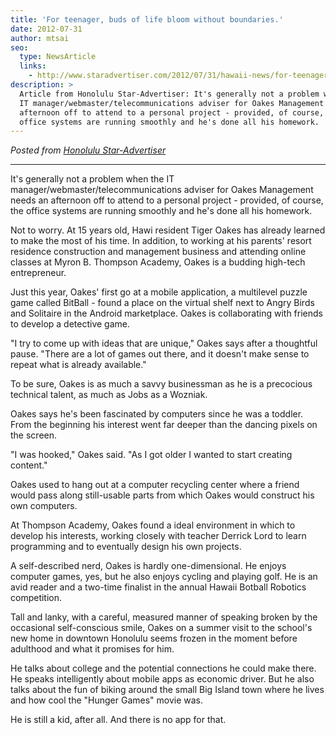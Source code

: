 ```yaml
---
title: 'For teenager, buds of life bloom without boundaries.'
date: 2012-07-31
author: mtsai
seo:
  type: NewsArticle
  links:
    - http://www.staradvertiser.com/2012/07/31/hawaii-news/for-teenager-buds-of-life-bloom-without-boundaries/
description: >
  Article from Honolulu Star-Advertiser: It's generally not a problem when the
  IT manager/webmaster/telecommunications adviser for Oakes Management needs an
  afternoon off to attend to a personal project - provided, of course, the
  office systems are running smoothly and he's done all his homework.
---
```


_Posted from
[Honolulu Star-Advertiser](http://www.staradvertiser.com/2012/07/31/hawaii-news/for-teenager-buds-of-life-bloom-without-boundaries/)_

---

It's generally not a problem when the IT manager/webmaster/telecommunications
adviser for Oakes Management needs an afternoon off to attend to a personal
project - provided, of course, the office systems are running smoothly and he's
done all his homework.

Not to worry. At 15 years old, Hawi resident Tiger Oakes has already learned to
make the most of his time. In addition, to working at his parents' resort
residence construction and management business and attending online classes at
Myron B. Thompson Academy, Oakes is a budding high-tech entrepreneur.

Just this year, Oakes' first go at a mobile application, a multilevel puzzle
game called BitBall - found a place on the virtual shelf next to Angry Birds and
Solitaire in the Android marketplace. Oakes is collaborating with friends to
develop a detective game.

"I try to come up with ideas that are unique," Oakes says after a thoughtful
pause. "There are a lot of games out there, and it doesn't make sense to repeat
what is already available."

To be sure, Oakes is as much a savvy businessman as he is a precocious technical
talent, as much as Jobs as a Wozniak.

Oakes says he's been fascinated by computers since he was a toddler. From the
beginning his interest went far deeper than the dancing pixels on the screen.

"I was hooked," Oakes said. "As I got older I wanted to start creating content."

Oakes used to hang out at a computer recycling center where a friend would pass
along still-usable parts from which Oakes would construct his own computers.

At Thompson Academy, Oakes found a ideal environment in which to develop his
interests, working closely with teacher Derrick Lord to learn programming and to
eventually design his own projects.

A self-described nerd, Oakes is hardly one-dimensional. He enjoys computer
games, yes, but he also enjoys cycling and playing golf. He is an avid reader
and a two-time finalist in the annual Hawaii Botball Robotics competition.

Tall and lanky, with a careful, measured manner of speaking broken by the
occasional self-conscious smile, Oakes on a summer visit to the school's new
home in downtown Honolulu seems frozen in the moment before adulthood and what
it promises for him.

He talks about college and the potential connections he could make there. He
speaks intelligently about mobile apps as economic driver. But he also talks
about the fun of biking around the small Big Island town where he lives and how
cool the "Hunger Games" movie was.

He is still a kid, after all. And there is no app for that.
